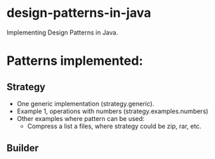 # design-patterns-in-java

Implementing Design Patterns in Java.

# Patterns implemented:

## Strategy

- One generic implementation (strategy.generic).
- Example 1, operations with numbers (strategy.examples.numbers)
- Other examples where pattern can be used:
    - Compress a list a files, where strategy could be zip, rar, etc.

## Builder
